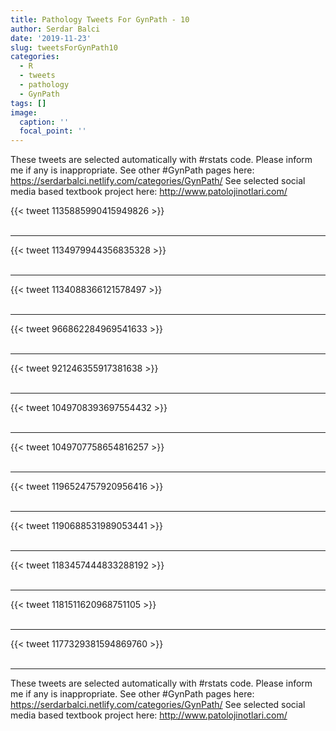 ```yaml
---
title: Pathology Tweets For GynPath - 10
author: Serdar Balci
date: '2019-11-23'
slug: tweetsForGynPath10
categories:
  - R
  - tweets
  - pathology
  - GynPath
tags: []
image:
  caption: ''
  focal_point: ''
---
```



These tweets are selected automatically with #rstats code. Please inform me if any is inappropriate.
See other #GynPath pages here: https://serdarbalci.netlify.com/categories/GynPath/ 
See selected social media based textbook project here: http://www.patolojinotlari.com/

{{< tweet 1135885990415949826 >}}
<br>
<br>
<hr>
{{< tweet 1134979944356835328 >}}
<br>
<br>
<hr>
{{< tweet 1134088366121578497 >}}
<br>
<br>
<hr>
{{< tweet 966862284969541633 >}}
<br>
<br>
<hr>
{{< tweet 921246355917381638 >}}
<br>
<br>
<hr>
{{< tweet 1049708393697554432 >}}
<br>
<br>
<hr>
{{< tweet 1049707758654816257 >}}
<br>
<br>
<hr>
{{< tweet 1196524757920956416 >}}
<br>
<br>
<hr>
{{< tweet 1190688531989053441 >}}
<br>
<br>
<hr>
{{< tweet 1183457444833288192 >}}
<br>
<br>
<hr>
{{< tweet 1181511620968751105 >}}
<br>
<br>
<hr>
{{< tweet 1177329381594869760 >}}
<br>
<br>
<hr>


These tweets are selected automatically with #rstats code. Please inform me if any is inappropriate.
See other #GynPath pages here: https://serdarbalci.netlify.com/categories/GynPath/ 
See selected social media based textbook project here: http://www.patolojinotlari.com/
